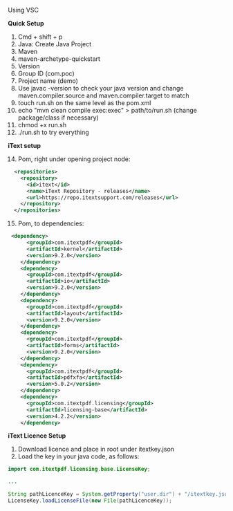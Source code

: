 Using VSC


__Quick Setup__

1. Cmd + shift + p
2. Java: Create Java Project
3. Maven
4. maven-archetype-quickstart
5. Version
6. Group ID (com.poc)
7. Project name (demo)
8. Use javac -version to check your java version and change maven.compiler.source and maven.compiler.target to match
10. touch run.sh on the same level as the pom.xml
11. echo "mvn clean compile exec:exec" > path/to/run.sh (change package/class if necessary)
12.  chmod +x run.sh
13. ./run.sh to try everything

__iText setup__

14. Pom, right under opening project node:

```xml
  <repositories>
    <repository>
      <id>itext</id>
      <name>iText Repository - releases</name>
      <url>https://repo.itextsupport.com/releases</url>
    </repository>
  </repositories>
```

15. Pom, to dependencies:
```xml
 <dependency>
      <groupId>com.itextpdf</groupId>
      <artifactId>kernel</artifactId>
      <version>9.2.0</version>
    </dependency>
    <dependency>
      <groupId>com.itextpdf</groupId>
      <artifactId>io</artifactId>
      <version>9.2.0</version>
    </dependency>
    <dependency>
      <groupId>com.itextpdf</groupId>
      <artifactId>layout</artifactId>
      <version>9.2.0</version>
    </dependency>
    <dependency>
      <groupId>com.itextpdf</groupId>
      <artifactId>forms</artifactId>
      <version>9.2.0</version>
    </dependency>
    <dependency>
      <groupId>com.itextpdf</groupId>
      <artifactId>pdfxfa</artifactId>
      <version>5.0.2</version>
    </dependency>
    <dependency>
      <groupId>com.itextpdf.licensing</groupId>
      <artifactId>licensing-base</artifactId>
      <version>4.2.2</version>
    </dependency>
```

__iText Licence Setup__

1. Download licence and place in root under itextkey.json
2. Load the key in your java code, as follows:

```java
import com.itextpdf.licensing.base.LicenseKey;

...

String pathLicenceKey = System.getProperty("user.dir") + "/itextkey.json";
LicenseKey.loadLicenseFile(new File(pathLicenceKey));
```


